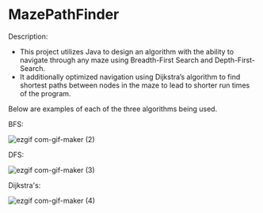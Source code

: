# MazePathFinder
Description:
-	This project utilizes Java to design an algorithm with the ability to navigate through any maze using Breadth-First Search and Depth-First-Search.
- It additionally optimized navigation using Dijkstra’s algorithm to find shortest paths between nodes in the maze to lead to shorter run times of the program.

Below are examples of each of the three algorithms being used.


BFS:

![ezgif com-gif-maker (2)](https://user-images.githubusercontent.com/89591438/149564503-163040c3-3740-4be5-aded-f440afbd27c3.gif)


DFS:

![ezgif com-gif-maker (3)](https://user-images.githubusercontent.com/89591438/149564593-4a9915ee-9296-4988-8289-82eaa19e76fd.gif)


Dijkstra's:

![ezgif com-gif-maker (4)](https://user-images.githubusercontent.com/89591438/149564995-eace8d0d-5d41-4e5f-9297-3d590c526155.gif)

